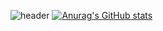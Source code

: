 ![header](https://capsule-render.vercel.app/api?type=wave&color=ffa2ad&height=200&section=header&text=HamHyeongYeon&fontSize=70)
[![Anurag's GitHub stats](https://github-readme-stats.vercel.app/api?username=guddus326)](https://github.com/anuraghazra/github-readme-stats)
<!--<a href="" target="_blank"><img src="https://img.shields.io/badge/Java-007396?style=flat-square&logo=JAVA&logoColor=white"/></a>
<a href="" target="_blank"><img src="https://img.shields.io/badge/JavaScript-F7DF1E?style=flat-square&logo=JavaScript&logoColor=white"/></a>
<a href="" target="_blank"><img src="https://img.shields.io/badge/Spring-6DB33F?style=flat-square&logo=Spring&logoColor=white"/></a>
<a href="" target="_blank"><img src="https://img.shields.io/badge/PHP-777BB4?style=flat-square&logo=PHP&logoColor=white"/></a>-->
